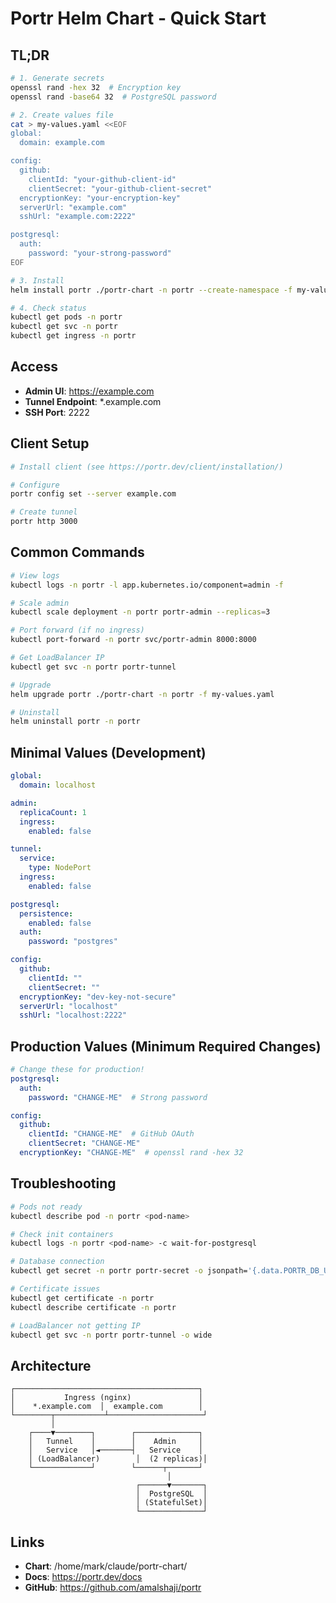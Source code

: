 # Portr Helm Chart - Quick Start

## TL;DR

```bash
# 1. Generate secrets
openssl rand -hex 32  # Encryption key
openssl rand -base64 32  # PostgreSQL password

# 2. Create values file
cat > my-values.yaml <<EOF
global:
  domain: example.com

config:
  github:
    clientId: "your-github-client-id"
    clientSecret: "your-github-client-secret"
  encryptionKey: "your-encryption-key"
  serverUrl: "example.com"
  sshUrl: "example.com:2222"

postgresql:
  auth:
    password: "your-strong-password"
EOF

# 3. Install
helm install portr ./portr-chart -n portr --create-namespace -f my-values.yaml

# 4. Check status
kubectl get pods -n portr
kubectl get svc -n portr
kubectl get ingress -n portr
```

## Access

- **Admin UI**: https://example.com
- **Tunnel Endpoint**: *.example.com
- **SSH Port**: 2222

## Client Setup

```bash
# Install client (see https://portr.dev/client/installation/)

# Configure
portr config set --server example.com

# Create tunnel
portr http 3000
```

## Common Commands

```bash
# View logs
kubectl logs -n portr -l app.kubernetes.io/component=admin -f

# Scale admin
kubectl scale deployment -n portr portr-admin --replicas=3

# Port forward (if no ingress)
kubectl port-forward -n portr svc/portr-admin 8000:8000

# Get LoadBalancer IP
kubectl get svc -n portr portr-tunnel

# Upgrade
helm upgrade portr ./portr-chart -n portr -f my-values.yaml

# Uninstall
helm uninstall portr -n portr
```

## Minimal Values (Development)

```yaml
global:
  domain: localhost

admin:
  replicaCount: 1
  ingress:
    enabled: false

tunnel:
  service:
    type: NodePort
  ingress:
    enabled: false

postgresql:
  persistence:
    enabled: false
  auth:
    password: "postgres"

config:
  github:
    clientId: ""
    clientSecret: ""
  encryptionKey: "dev-key-not-secure"
  serverUrl: "localhost"
  sshUrl: "localhost:2222"
```

## Production Values (Minimum Required Changes)

```yaml
# Change these for production!
postgresql:
  auth:
    password: "CHANGE-ME"  # Strong password

config:
  github:
    clientId: "CHANGE-ME"  # GitHub OAuth
    clientSecret: "CHANGE-ME"
  encryptionKey: "CHANGE-ME"  # openssl rand -hex 32
```

## Troubleshooting

```bash
# Pods not ready
kubectl describe pod -n portr <pod-name>

# Check init containers
kubectl logs -n portr <pod-name> -c wait-for-postgresql

# Database connection
kubectl get secret -n portr portr-secret -o jsonpath='{.data.PORTR_DB_URL}' | base64 -d

# Certificate issues
kubectl get certificate -n portr
kubectl describe certificate -n portr

# LoadBalancer not getting IP
kubectl get svc -n portr portr-tunnel -o wide
```

## Architecture

```
┌─────────────────────────────────────────┐
│           Ingress (nginx)               │
│    *.example.com  │  example.com        │
└────────┬───────────┴─────────────────────┘
         │
    ┌────▼────────┐        ┌──────────────┐
    │   Tunnel    │        │    Admin     │
    │   Service   │◄───────┤   Service    │
    │ (LoadBalancer)        │  (2 replicas)│
    └─────────────┘        └──────┬───────┘
                                   │
                            ┌──────▼───────┐
                            │  PostgreSQL  │
                            │ (StatefulSet)│
                            └──────────────┘
```

## Links

- **Chart**: /home/mark/claude/portr-chart/
- **Docs**: https://portr.dev/docs
- **GitHub**: https://github.com/amalshaji/portr
